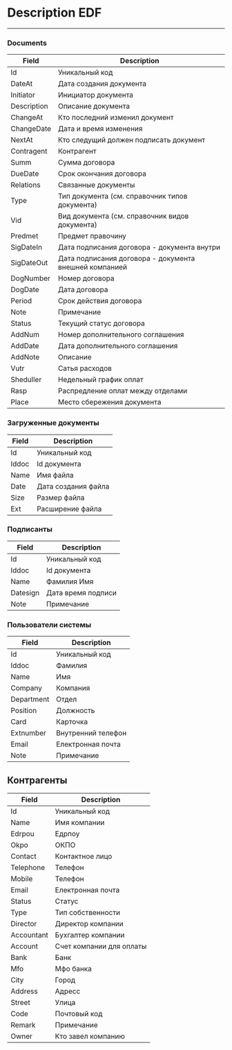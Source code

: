 # Description EDF
---

### Documents
|Field|Description|
|----|----------|
|Id|Уникальный код|
|DateAt|Дата создания документа|
|Initiator|Инициатор документа|
|Description|Описание документа|
|ChangeAt|Кто последний изменил документ|
|ChangeDate|Дата и время изменения|
|NextAt|Кто следущий должен подписать документ|
|Contragent|Контрагент|
|Summ|Сумма договора|
|DueDate|Срок окончания договора|
|Relations|Связанные документы|
|Type|Тип документа (см. справочник типов документа)|
|Vid|Вид документа (см. справочник видов документа)|
|Predmet|Предмет правочину|
|SigDateIn|Дата подписания договора - документа внутри|
|SigDateOut|Дата подписания договора - документа внешней компанией|
|DogNumber|Номер договора |
|DogDate|Дата договора |
|Period|Срок действия договора |
|Note|Примечание |
|Status|Текущий статус договора|
|AddNum|Номер дополнительного соглашения |
|AddDate|Дата дополнительного соглашения |
|AddNote|Описание |
|Vutr|Сатья расходов |
|Sheduller| Недельный график оплат|
|Rasp|Распредление оплат между отделами |
|Place|Место сбережения документа|


### Загруженные документы
|Field|Description|
|----|----------|
|Id|Уникальный код|
|Iddoc|Id документа|
|Name|Имя файла|
|Date|Дата создания файла |
|Size|Размер файла |
|Ext|Расширение файла|


### Подписанты 
|Field|Description|
|----|----------|
|Id|Уникальный код|
|Iddoc|Id документа|
|Name|Фамилия Имя|
|Datesign|Дата время подписи|
|Note|Примечание|

### Пользователи cистемы
|Field|Description|
|----|----------|
|Id|Уникальный код|
|Iddoc|Фамилия|
|Name| Имя|
|Company|Компания|
|Department|Отдел|
|Position|Должность|
|Card|Карточка|
|Extnumber|Внутренний телефон|
|Email|Електронная почта|
|Note|Примечание|


## Контрагенты
|Field|Description|
|----|----------|
|Id|Уникальный код|
|Name|Имя компании|
|Edrpou|Едрпоу|
|Okpo|ОКПО|
|Contact|Контактное лицо|
|Telephone|Телефон|
|Mobile|Телефон|
|Email|Електронная почта|
|Status|Статус|
|Type|Тип собственности|
|Director|Директор компании|
|Accountant|Бухгалтер компании|
|Account|Счет компании для оплаты|
|Bank|Банк|
|Mfo|Мфо банка|
|City|Город|
|Address|Адресс|
|Street|Улица|
|Code|Почтовый код|
|Remark|Примечание|
|Owner|Кто завел компанию|











